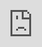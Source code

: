 
# Cryptographically secured HTTP lambda invocations

This is one of those oddball things you have probably never seen before, arguably turning your Magic
server into a crypto wallet and a financial transaction server, by allowing you to securely
execute Hyperlambda code created by a 3rd party client - And have receipts giving you a guarantee
of that the executed code was in fact created by _one specific client_. In many ways, it could be
argued that this creates a _"blockchain"_ type of technology for generic HTTP lambda invocations,
providing code to your server, that you can securely execute, while getting a cryptographic
receipt of that the code that was executed was indeed created by _a specific client_. Watch
the video below for a walkthrough of how this actually works.

<div class="video">
<iframe width="560" height="315" style="position:absolute; top:0; left:0; width:100%; height:100%;" src="https://www.youtube.com/embed/U5SwKS-S2RI" frameborder="0" allow="accelerometer; autoplay; encrypted-media; gyroscope; picture-in-picture" allowfullscreen></iframe>
</div>

## The internals of the process

If we start out imagining a client creating an invocation the process becomes as follows.

1. The client's payload is cryptographically signed with his private key
2. The payload is transmitted to the server
3. The server verifies that the cryptography signature is valid
4. The server verifies a payload with the same **[.request-id]** has not been successfully executed previously
4. The server looks up the execution rights associated with the public key
5. The Hyperlambda in the payload is executed, _only_ allowing for the slots that are _"whitelisted"_ to be executed
6. A receipt containing the cryptographically signed payload is persisted on the server
7. The server cryptographcally signs the response and returns it to the client
8. The client verifies the cryptography signature in the response returned by the server

If any of the above steps are failing for some reasons, the execution is not considered to be successful.
Fail conditions might include for instance.

* The payload has been tampered with after having been cryptographically signed
* The public key the payload was signed with does not exist on the server
* The public key the payload was signed with is _disabled_ on the server
* The payload tries to invoke a slot it is not allowed to invoke according to its _"whitelist"_
* A payload with the same **[.request-id]** has been successfully executed previously on the server
* The server's response is not signed with the key the client has associated with the domain it sent the request to

This allows you to exchange public keys between another Magic server and your own Magic installation, associate
an authorisation object with the other party's public key, for then to have the owner of that key create
Hyperlambda code that your server _securely executes_ - Arguably _"reversing the responsibility of code"_, where
the server is no longer responsible for declaring its code, but rather the client provides a lambda object
that your server executes. We refer to this is IoC on code declaration, because it becomes the equivalent
of _"inversion of control"_ in regards to who gets to decide what code to execute.

## Code example

Use the _"Evaluator"_ menu item from your Magic Dashboard and execute the following code.

```
guid.new
unwrap:x:+/**/.request-id
signal:magic.crypto.http.eval
   url:"http://localhost:4444/magic/system/crypto/eval-id"
   .lambda
      .request-id:x:@guid.new
      vocabulary
      slots.vocabulary
      add:x:./*/return
         get-nodes:x:@vocabulary/*
         get-nodes:x:@slots.vocabulary/*
      return
```

If you open your _"Crypto"_ menu item afterwards, and you expand the _"Receipts"_ tab, you will see
something resembling the following.

![Cryptographic receipt of HTTP Lambda Invocation](https://servergardens.files.wordpress.com/2021/04/crypto-receipt.png)

The *ID* above is the value returned from **[guid.new]**, and simply a randomly generated ID associated
with your request, created by the client - Allowing the client to persist the invocation any ways he wants
to on his side - But of course more importantly from the server's perspective becoming the equivalent of
a _"transaction identifier"_. Since the ID is also a part of the payload itself, and hence a part of the
message the cryptographic signature was generated from, this prevents _"replay attacks"_, where an adversary
can pick up your payload, and replay the same payload again. This is accomplished by checking if the
**[.request-id]** parts of the payload has been previously executed, and if so, aborting the execution,
returning an error to the client. To see this in action try to execute the following Hyperlambda _twice_,
and notice how the first invocation typically succeeds, while the second invocation fails.

```
signal:magic.crypto.http.eval
   url:"http://localhost:4444/magic/system/crypto/eval-id"
   .lambda
      .request-id:not-a-unique-request-id
      return:Will fail the second time
```

## Micro services and super scalable distributed systems

In addition to the obvious use cases, such as financial transactions, document signing, legal things, etc -
This also allows you to create a micro service environment, publicly exposing endpoints over an
insecure connection, such as the World Wide Web - While still providing guarantees of that nobody except
those clients explicitly given permissions on your server are legally allowed to invoke your endpoints.

Since the whole idea also is that _the client supplies the code_, this also allows your
system to go through evolutionary iterations, changing its behaviour, _without_ having to patch or
change your servers in any ways, since the client is the party providing the actual code to be executed.
Hence, upgrading your client, effectively changes the behaviour of your server. Needless to say, but in
a Micro Service environment where you might have dozens, and sometimes thousands of heterogeneous server
instances, this approach eliminates an entire axiom in regards to maintaining your system(s) - Simplifying
things significantly, since you no longer need to patch your servers, but only your clients.

## Warning! Don't go berserk

Yes, I know, once you _get it_, these guys are incredible - But they also carry some overhead. For
instance, the payloads needs to be cryptographically signed by the client. The server needs to verify
the signature and parse the Hyperlambda, building a lambda object from it. Execution rights needs to
be retrieved from the database, and a receipt for the execution of the lambda object needs to be persisted
into the database. Hence, you should _not_ use these guys for things where execution speed is crucial,
but rather smaller payloads, occasionally transmitted between clients and servers, and not for things
needing to handle thousands of requests per second.
However, when you need them, you _really_ need them - And if used correctly, and _sparsely_ may I add,
these guys are an incredible tool for you, to both scale out (**securely**) and more easily build
heterogeneous server environments, without having to try to predict what the future might hold in
regards to its requirements.

* [Documentation](/documentation/)
